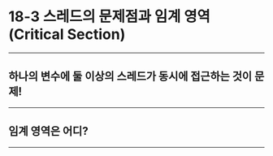 # 18-3 스레드의 문제점과 임계 영역 (Critical Section)

---

## 하나의 변수에 둘 이상의 스레드가 동시에 접근하는 것이 문제!



---


## 임계 영역은 어디?


---
